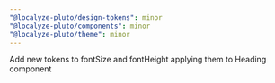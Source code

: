 ```yaml
---
"@localyze-pluto/design-tokens": minor
"@localyze-pluto/components": minor
"@localyze-pluto/theme": minor
---
```


Add new tokens to fontSize and fontHeight applying them to Heading component
